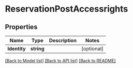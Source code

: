 # ReservationPostAccessrights

## Properties
Name | Type | Description | Notes
------------ | ------------- | ------------- | -------------
**Identity** | **string** |  | [optional] 

[[Back to Model list]](../README.md#documentation-for-models) [[Back to API list]](../README.md#documentation-for-api-endpoints) [[Back to README]](../README.md)


